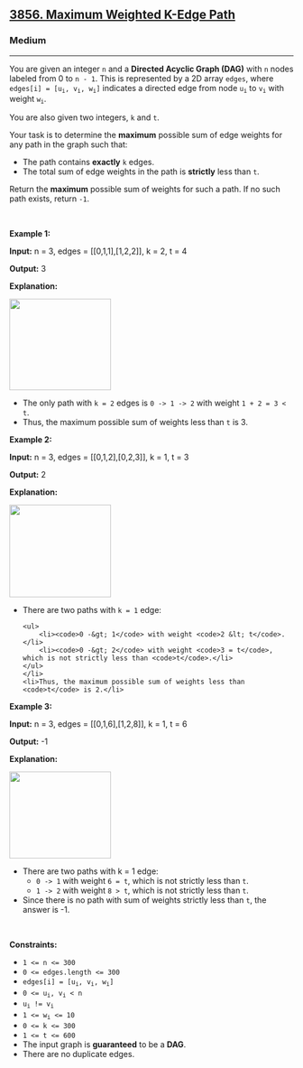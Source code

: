 <h2><a href="https://leetcode.com/problems/maximum-weighted-k-edge-path">3856. Maximum Weighted K-Edge Path</a></h2><h3>Medium</h3><hr><p>You are given an integer <code>n</code> and a <strong>Directed Acyclic Graph (DAG)</strong> with <code>n</code> nodes labeled from 0 to <code>n - 1</code>. This is represented by a 2D array <code>edges</code>, where <code>edges[i] = [u<sub>i</sub>, v<sub>i</sub>, w<sub>i</sub>]</code> indicates a directed edge from node <code>u<sub>i</sub></code> to <code>v<sub>i</sub></code> with weight <code>w<sub>i</sub></code>.</p>

<p>You are also given two integers, <code>k</code> and <code>t</code>.</p>

<p>Your task is to determine the <strong>maximum</strong> possible sum of edge weights for any path in the graph such that:</p>

<ul>
	<li>The path contains <strong>exactly</strong> <code>k</code> edges.</li>
	<li>The total sum of edge weights in the path is <strong>strictly</strong> less than <code>t</code>.</li>
</ul>

<p>Return the <strong>maximum</strong> possible sum of weights for such a path. If no such path exists, return <code>-1</code>.</p>

<p>&nbsp;</p>
<p><strong class="example">Example 1:</strong></p>

<div class="example-block">
<p><strong>Input:</strong> <span class="example-io">n = 3, edges = [[0,1,1],[1,2,2]], k = 2, t = 4</span></p>

<p><strong>Output:</strong> <span class="example-io">3</span></p>

<p><strong>Explanation:</strong></p>

<p><img src="https://assets.leetcode.com/uploads/2025/04/09/screenshot-2025-04-10-at-061326.png" style="width: 180px; height: 162px;" /></p>

<ul>
	<li>The only path with <code>k = 2</code> edges is <code>0 -&gt; 1 -&gt; 2</code> with weight <code>1 + 2 = 3 &lt; t</code>.</li>
	<li>Thus, the maximum possible sum of weights less than <code>t</code> is 3.</li>
</ul>
</div>

<p><strong class="example">Example 2:</strong></p>

<div class="example-block">
<p><strong>Input:</strong> <span class="example-io">n = 3, edges = [[0,1,2],[0,2,3]], k = 1, t = 3</span></p>

<p><strong>Output:</strong> <span class="example-io">2</span></p>

<p><strong>Explanation:</strong></p>

<p><img src="https://assets.leetcode.com/uploads/2025/04/09/screenshot-2025-04-10-at-061406.png" style="width: 180px; height: 164px;" /></p>

<ul>
	<li>There are two paths with <code>k = 1</code> edge:

	<ul>
		<li><code>0 -&gt; 1</code> with weight <code>2 &lt; t</code>.</li>
		<li><code>0 -&gt; 2</code> with weight <code>3 = t</code>, which is not strictly less than <code>t</code>.</li>
	</ul>
	</li>
	<li>Thus, the maximum possible sum of weights less than <code>t</code> is 2.</li>
</ul>
</div>

<p><strong class="example">Example 3:</strong></p>

<div class="example-block">
<p><strong>Input:</strong> <span class="example-io">n = 3, edges = [[0,1,6],[1,2,8]], k = 1, t = 6</span></p>

<p><strong>Output:</strong> <span class="example-io">-1</span></p>

<p><strong>Explanation:</strong></p>

<p><img src="https://assets.leetcode.com/uploads/2025/04/09/screenshot-2025-04-10-at-061442.png" style="width: 180px; height: 154px;" /></p>

<ul>
	<li>There are two paths with k = 1 edge:
	<ul>
		<li><code>0 -&gt; 1</code> with weight <code>6 = t</code>, which is not strictly less than <code>t</code>.</li>
		<li><code>1 -&gt; 2</code> with weight <code>8 &gt; t</code>, which is not strictly less than <code>t</code>.</li>
	</ul>
	</li>
	<li>Since there is no path with sum of weights strictly less than <code>t</code>, the answer is -1.</li>
</ul>
</div>

<p>&nbsp;</p>
<p><strong>Constraints:</strong></p>

<ul>
	<li><code>1 &lt;= n &lt;= 300</code></li>
	<li><code>0 &lt;= edges.length &lt;= 300</code></li>
	<li><code>edges[i] = [u<sub>i</sub>, v<sub>i</sub>, w<sub>i</sub>]</code></li>
	<li><code>0 &lt;= u<sub>i</sub>, v<sub>i</sub> &lt; n</code></li>
	<li><code>u<sub>i</sub> != v<sub>i</sub></code></li>
	<li><code>1 &lt;= w<sub>i</sub> &lt;= 10</code></li>
	<li><code>0 &lt;= k &lt;= 300</code></li>
	<li><code>1 &lt;= t &lt;= 600</code></li>
	<li>The input graph is <strong>guaranteed</strong> to be a <strong>DAG</strong>.</li>
	<li>There are no duplicate edges.</li>
</ul>
